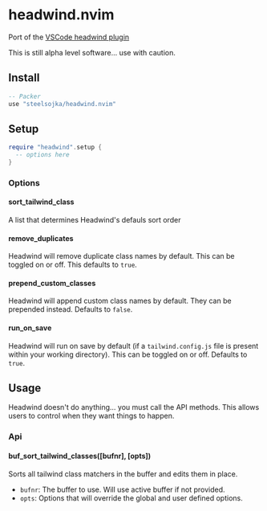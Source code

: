 # headwind.nvim

Port of the [VSCode headwind plugin](https://marketplace.visualstudio.com/items?itemName=heybourn.headwind)

This is still alpha level software... use with caution.

## Install

```lua
-- Packer
use "steelsojka/headwind.nvim"
```

## Setup

```lua
require "headwind".setup {
  -- options here
}
```

### Options

#### sort_tailwind_class

A list that determines Headwind's defauls sort order

#### remove_duplicates

Headwind will remove duplicate class names by default. This can be toggled on or off. This defaults to `true`.

#### prepend_custom_classes

Headwind will append custom class names by default. They can be prepended instead. Defaults to `false`.

#### run_on_save

Headwind will run on save by default (if a `tailwind.config.js` file is present within your working directory). This can be toggled on or off. Defaults to `true`.

## Usage

Headwind doesn't do anything... you must call the API methods. This allows users to control when they want things to happen.

### Api

#### buf_sort_tailwind_classes([bufnr], [opts])

Sorts all tailwind class matchers in the buffer and edits them in place.

- `bufnr`: The buffer to use. Will use active buffer if not provided.
- `opts`: Options that will override the global and user defined options.
